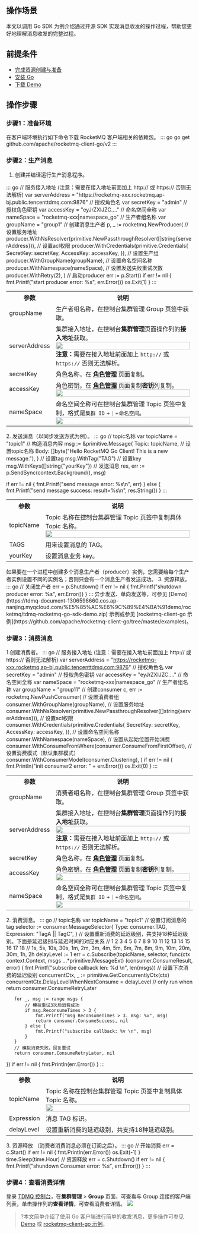 ## 操作场景

本文以调用 Go SDK 为例介绍通过开源 SDK 实现消息收发的操作过程，帮助您更好地理解消息收发的完整过程。

## 前提条件

- [完成资源创建与准备](https://cloud.tencent.com/document/product/1495/61829)
- [安装 Go](https://golang.org/dl/)
- [下载 Demo](https://tdmq-document-1306598660.cos.ap-nanjing.myqcloud.com/%E5%85%AC%E6%9C%89%E4%BA%91demo/rocketmq/tdmq-rocketmq-go-sdk-demo.zip)

## 操作步骤
### 步骤1：准备环境
在客户端环境执行如下命令下载 RocketMQ 客户端相关的依赖包。
<dx-codeblock>
:::  go
   go get github.com/apache/rocketmq-client-go/v2
:::
</dx-codeblock>


### 步骤2：生产消息

1. 创建并编译运行生产消息程序。
<dx-codeblock>
:::  go
   // 服务接入地址  (注意：需要在接入地址前面加上  http:// 或 https:// 否则无法解析)
   var serverAddress = "https://rocketmq-xxx.rocketmq.ap-bj.public.tencenttdmq.com:9876"
   // 授权角色名
   var secretKey = "admin"
   // 授权角色密钥
   var accessKey = "eyJrZXlJZC...."
   // 命名空间全称
   var nameSpace = "rocketmq-xxx|namespace_go"
   // 生产者组名称
   var groupName = "group1"
   // 创建消息生产者
   p, _ := rocketmq.NewProducer(
       // 设置服务地址
       producer.WithNsResolver(primitive.NewPassthroughResolver([]string{serverAddress})),
       // 设置acl权限
       producer.WithCredentials(primitive.Credentials{
           SecretKey: secretKey,
           AccessKey: accessKey,
       }),
       // 设置生产组
       producer.WithGroupName(groupName),
       // 设置命名空间名称
       producer.WithNamespace(nameSpace),
       // 设置发送失败重试次数
       producer.WithRetry(2),
   )
   // 启动producer
   err := p.Start()
   if err != nil {
       fmt.Printf("start producer error: %s", err.Error())
       os.Exit(1)
   }
:::
</dx-codeblock>
<table>
    <tr>
        <th>参数</th>
        <th>说明</th>
    </tr>
    <tr>
        <td>groupName</td>
        <td>生产者组名称，在控制台集群管理 Group 页签中获取。</td>
    </tr>
    <tr>
        <td>serverAddress</td>
				<td>集群接入地址，在控制台<b>集群管理</b>页面操作列的<b>接入地址</b>获取。
            <img src = "https://qcloudimg.tencent-cloud.cn/raw/88046dcc0b052e11dc5c7c2ee8a901e4.png" style="width: 100%">
						<b>注意：</b>需要在接入地址前面加上 <code>http://</code> 或 <code>https://</code> 否则无法解析。
        </td>
    </tr>
    <tr>
        <td>secretKey</td>
        <td>角色名称，在 <a href = "https://console.cloud.tencent.com/tdmq/role"><b>角色管理</b></a> 页面复制。</td>
    </tr>
    <tr>
        <td>accessKey</td>
        <td>角色密钥，在 <a href = "https://console.cloud.tencent.com/tdmq/role"><b>角色管理</b></a> 页面复制<b>密钥</b>列复制。
            <img src = "https://qcloudimg.tencent-cloud.cn/raw/738800581043835d6123385964281f37.png" style="width: 100%">
        </td>
    </tr>
    <tr>
        <td>nameSpace</td>
        <td>命名空间全称可在控制台集群管理 Topic 页签中复制，格式是<code>集群 ID</code> +<code>｜</code>+<code>命名空间</code>。
            <img src = "https://qcloudimg.tencent-cloud.cn/raw/c483d23c09d2f728aaa08b195d9ddd40.png" style="width: 100%">
        </td>
    </tr>
</table>
2. 发送消息（以同步发送方式为例）。
<dx-codeblock>
:::  go
   // topic名称
   var topicName = "topic1"
   // 构造消息内容
   msg := &primitive.Message{
       Topic: topicName, // 设置topic名称
       Body:  []byte("Hello RocketMQ Go Client! This is a new message."),
   }
   // 设置tag
   msg.WithTag("TAG")
   // 设置key
   msg.WithKeys([]string{"yourKey"})
   // 发送消息
   res, err := p.SendSync(context.Background(), msg)
   
   if err != nil {
       fmt.Printf("send message error: %s\n", err)
   } else {
       fmt.Printf("send message success: result=%s\n", res.String())
   }
:::
</dx-codeblock>
<table>
    <tr>
        <th>参数</th>
        <th>说明</th>
    </tr>
    <tr>
        <td>topicName</td>
        <td>Topic 名称在控制台集群管理 Topic 页签中复制具体 Topic 名称。
            <img src = "https://qcloudimg.tencent-cloud.cn/raw/4b096254ae2fa8db0f45c1f864718915.png" style="width: 100%">
        </td>
    </tr>
    <tr>
        <td>TAGS</td>
        <td>用来设置消息的 TAG。</td>
    </tr>
    <tr>
        <td>yourKey</td>
        <td>设置消息业务 key。</td>
    </tr>
</table>
<dx-alert infotype="notice" title="">
如果要在一个进程中创建多个消息生产者（producer）实例，您需要给每个生产者实例设置不同的实例名；否则只会有一个消息生产者发送成功。
</dx-alert>
3. 资源释放。
<dx-codeblock>
:::  go
   // 关闭生产者
   err = p.Shutdown()
   if err != nil {
       fmt.Printf("shutdown producer error: %s", err.Error())
   }
:::
</dx-codeblock>
 

<dx-alert infotype="explain" title="">
异步发送、单向发送等，可参见 [Demo](https://tdmq-document-1306598660.cos.ap-nanjing.myqcloud.com/%E5%85%AC%E6%9C%89%E4%BA%91demo/rocketmq/tdmq-rocketmq-go-sdk-demo.zip) 示例或参见 [rocketmq-client-go 示例](https://github.com/apache/rocketmq-client-go/tree/master/examples)。

</dx-alert>

### 步骤3：消费消息
1.创建消费者。
<dx-codeblock>
:::  go
   // 服务接入地址  (注意：需要在接入地址前面加上  http:// 或 https:// 否则无法解析)
   var serverAddress = "https://rocketmq-xxx.rocketmq.ap-bj.public.tencenttdmq.com:9876"
   // 授权角色名
   var secretKey = "admin"
   // 授权角色密钥
   var accessKey = "eyJrZXlJZC...."
   // 命名空间全称
   var nameSpace = "rocketmq-xxx|namespace_go"
   // 生产者组名称
   var groupName = "group11"
   // 创建consumer
   c, err := rocketmq.NewPushConsumer(
       // 设置消费者组
       consumer.WithGroupName(groupName),
       // 设置服务地址
       consumer.WithNsResolver(primitive.NewPassthroughResolver([]string{serverAddress})),
       // 设置acl权限
       consumer.WithCredentials(primitive.Credentials{
           SecretKey: secretKey,
           AccessKey: accessKey,
       }),
       // 设置命名空间名称
       consumer.WithNamespace(nameSpace),
       // 设置从起始位置开始消费
       consumer.WithConsumeFromWhere(consumer.ConsumeFromFirstOffset),
       // 设置消费模式（默认集群模式）
       consumer.WithConsumerModel(consumer.Clustering),
   )
   if err != nil {
       fmt.Println("init consumer2 error: " + err.Error())
       os.Exit(0)
   }
:::
</dx-codeblock>
<table>
    <tr>
        <th>参数</th>
        <th>说明</th>
    </tr>
    <tr>
        <td>groupName</td>
        <td>消费者组名称，在控制台集群管理 Group 页签中获取。</td>
    </tr>
    <tr>
        <td>serverAddress</td>
				<td>集群接入地址，在控制台<b>集群管理</b>页面操作列的<b>接入地址</b>获取。
            <img src = "https://qcloudimg.tencent-cloud.cn/raw/88046dcc0b052e11dc5c7c2ee8a901e4.png" style="width: 100%">
						<b>注意：</b>需要在接入地址前面加上 <code>http://</code> 或 <code>https://</code> 否则无法解析。
        </td>
    </tr>
    <tr>
        <td>secretKey</td>
        <td>角色名称，在 <a href = "https://console.cloud.tencent.com/tdmq/role"><b>角色管理</b></a> 页面复制。</td>
    </tr>
    <tr>
        <td>accessKey</td>
        <td>角色密钥，在 <a href = "https://console.cloud.tencent.com/tdmq/role"><b>角色管理</b></a> 页面复制<b>密钥</b>列复制。
            <img src = "https://qcloudimg.tencent-cloud.cn/raw/738800581043835d6123385964281f37.png" style="width: 100%">
        </td>
    </tr>
    <tr>
        <td>nameSpace</td>
        <td>命名空间全称可在控制台集群管理 Topic 页签中复制，格式是<code>集群 ID</code> +<code>｜</code>+<code>命名空间</code>。
            <img src = "https://qcloudimg.tencent-cloud.cn/raw/c483d23c09d2f728aaa08b195d9ddd40.png" style="width: 100%">
        </td>
    </tr>
</table>
2. 消费消息。
<dx-codeblock>
:::  go
   // topic名称
   var topicName = "topic1"
   // 设置订阅消息的tag
   selector := consumer.MessageSelector{
       Type:       consumer.TAG,
       Expression: "TagA || TagC",
   }
   // 设置重新消费的延迟级别，共支持18种延迟级别。下面是延迟级别与延迟时间的对应关系
   // 1   2   3    4    5   6   7   8   9   10  11  12  13  14   15   16   17  18
   // 1s, 5s, 10s, 30s, 1m, 2m, 3m, 4m, 5m, 6m, 7m, 8m, 9m, 10m, 20m, 30m, 1h, 2h
   delayLevel := 1
   err = c.Subscribe(topicName, selector, func(ctx context.Context,
                                                                 msgs ...*primitive.MessageExt) (consumer.ConsumeResult, error) {
       fmt.Printf("subscribe callback len: %d \n", len(msgs))
   	// 设置下次消费的延迟级别
       concurrentCtx, _ := primitive.GetConcurrentlyCtx(ctx)
       concurrentCtx.DelayLevelWhenNextConsume = delayLevel // only run when return consumer.ConsumeRetryLater
   
       for _, msg := range msgs {
           // 模拟重试3次后消费成功
           if msg.ReconsumeTimes > 3 {
               fmt.Printf("msg ReconsumeTimes > 3. msg: %v", msg)
               return consumer.ConsumeSuccess, nil
           } else {
               fmt.Printf("subscribe callback: %v \n", msg)
           }
       }
       // 模拟消费失败，回复重试
       return consumer.ConsumeRetryLater, nil
   })
   if err != nil {
       fmt.Println(err.Error())
   }
:::
</dx-codeblock>
<table>
    <tr>
        <th>参数</th>
        <th>说明</th>
    </tr>
    <tr>
        <td>topicName</td>
        <td>Topic 名称在控制台集群管理 Topic 页签中复制具体 Topic 名称。
            <img src = "https://qcloudimg.tencent-cloud.cn/raw/4b096254ae2fa8db0f45c1f864718915.png" style="width: 100%">
        </td>
    </tr>
    <tr>
        <td>Expression</td>
        <td>消息 TAG 标识。</td>
    </tr>
    <tr>
        <td>delayLevel</td>
        <td>设置重新消费的延迟级别，共支持18种延迟级别。</td>
    </tr>
</table>
3. 资源释放 （消费者消费消息必须在订阅之后）。
<dx-codeblock>
:::  go
   // 开始消费
   err = c.Start()
   if err != nil {
       fmt.Println(err.Error())
       os.Exit(-1)
   }
   time.Sleep(time.Hour)
   // 资源释放
   err = c.Shutdown()
   if err != nil {
       fmt.Printf("shundown Consumer error: %s", err.Error())
   }
:::
</dx-codeblock>


### 步骤4：查看消费详情
登录 [TDMQ 控制台](https://console.cloud.tencent.com/tdmq)，在**集群管理** > **Group** 页面，可查看与 Group 连接的客户端列表，单击操作列的**查看详情**，可查看消费者详情。
![](https://qcloudimg.tencent-cloud.cn/raw/924898b7a5568be778449bf51034396d.png)

   

>?本文简单介绍了使用 Go 客户端进行简单的收发消息，更多操作可参见 [Demo](https://tdmq-document-1306598660.cos.ap-nanjing.myqcloud.com/%E5%85%AC%E6%9C%89%E4%BA%91demo/rocketmq/tdmq-rocketmq-go-sdk-demo.zip) 或 [rocketmq-client-go 示例](https://github.com/apache/rocketmq-client-go/tree/master/examples)。

